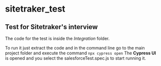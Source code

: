 # sitetraker_test
## Test for Sitetraker's interview

The code for the test is inside the *Integration* folder.

To run it just extract the code and in the command line go to the main project folder and execute the command `npx cypress open`
The **Cypress UI** is opened and you select the salesforceTest.spec.js to start running it.
